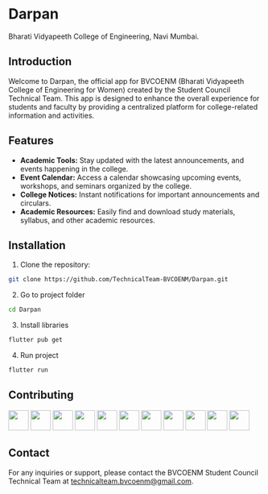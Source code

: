 # Darpan

Bharati Vidyapeeth College of Engineering, Navi Mumbai.


## Introduction
Welcome to Darpan, the official app for BVCOENM (Bharati Vidyapeeth College of Engineering for Women) created by the Student Council Technical Team. This app is designed to enhance the overall experience for students and faculty by providing a centralized platform for college-related information and activities.

## Features
- **Academic Tools:** Stay updated with the latest announcements, and events happening in the college.
- **Event Calendar:** Access a calendar showcasing upcoming events, workshops, and seminars organized by the college.
- **College Notices:** Instant notifications for important announcements and circulars.
- **Academic Resources:** Easily find and download study materials, syllabus, and other academic resources.

## Installation

1. Clone the repository:
  ```bash
  git clone https://github.com/TechnicalTeam-BVCOENM/Darpan.git
  ```
2. Go to project folder
  ```bash
  cd Darpan
  ```
3. Install libraries
  ```bash
  flutter pub get
  ```
4. Run project
  ```bash
  flutter run
  ```

## Contributing
<!--[![GitHub contributors](https://img.shields.io/github/contributors/your-username/your-repository.svg)](https://github.com/TechnicalTeam-BVCOENM/Darpan/graphs/contributors)-->

[<img src="https://avatars.githubusercontent.com/125sachin?v=4" width="40px;"/>](https://github.com/125sachin) 
[<img src="https://avatars.githubusercontent.com/psantosh16?v=4" width="40px;"/>](https://github.com/psantosh16)
[<img src="https://avatars.githubusercontent.com/Niranjan-Dorage?v=4" width="40px;"/>](https://github.com/Niranjan-Dorage)
[<img src="https://avatars.githubusercontent.com/OmkarDate29?v=4" width="40px;"/>](https://github.com/OmkarDate29)
[<img src="https://avatars.githubusercontent.com/Rahul-AkaVector?v=4" width="40px;"/>](https://github.com/Rahul-AkaVector) 
[<img src="https://avatars.githubusercontent.com/sambhavnrana?v=4" width="40px;"/>](https://github.com/sambhavnrana) 
[<img src="https://avatars.githubusercontent.com/KunalShendge0387?v=4" width="40px;"/>](https://github.com/KunalShendge0387)
[<img src="https://avatars.githubusercontent.com/rohitbaing08?v=4" width="40px;"/>](https://github.com/rohitbaing08)
[<img src="https://avatars.githubusercontent.com/Rushi67?v=4" width="40px;"/>](https://github.com/Rushi67)
[<img src="https://avatars.githubusercontent.com/saurabh676?v=4" width="40px;"/>](https://github.com/saurabh676)
[<img src="https://avatars.githubusercontent.com/keyur536?v=4" width="40px;"/>](https://github.com/keyur536)


## Contact
For any inquiries or support, please contact the BVCOENM Student Council Technical Team at technicalteam.bvcoenm@gmail.com.
